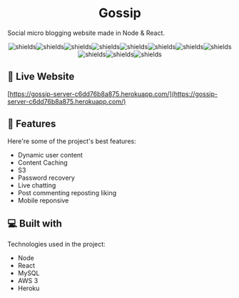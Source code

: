 <h1 align="center" id="title">Gossip</h1>

<p id="description">Social micro blogging website made in Node &amp; React.</p>

<p align="center"><img src="https://badgen.net/static/Dynamic User Content/📦/green" alt="shields"><img src="https://badgen.net/static/AWS S3/📦/green" alt="shields"><img src="https://badgen.net/static/Content Caching/📦/green" alt="shields"><img src="https://badgen.net/static/User authentication/🔑/purple" alt="shields"><img src="https://badgen.net/static/Password recovery/🔑/purple" alt="shields"><img src="https://badgen.net/static/User profiles/✨/blue" alt="shields"><img src="https://badgen.net/static/Live chatting/✨/blue" alt="shields"><img src="https://badgen.net/static/Post reposting/✨/blue" alt="shields"><img src="https://badgen.net/static/Post commenting/✨/blue" alt="shields"><img src="https://badgen.net/static/Post liking/✨/blue" alt="shields"><img src="https://badgen.net/static/Mobile responsive/🛠️/black" alt="shields"></p>

<h2>🚀 Live Website</h2>

[https://gossip-server-c6dd76b8a875.herokuapp.com/](https://gossip-server-c6dd76b8a875.herokuapp.com/)

  
  
<h2>🧐 Features</h2>

Here're some of the project's best features:

*   Dynamic user content
*   Content Caching
*   S3
*   Password recovery
*   Live chatting
*   Post commenting reposting liking
*   Mobile reponsive

  
  
<h2>💻 Built with</h2>

Technologies used in the project:

*   Node
*   React
*   MySQL
*   AWS 3
*   Heroku
